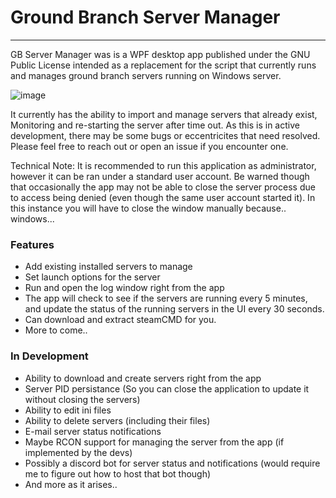 # Ground Branch Server Manager
---
GB Server Manager was is a WPF desktop app published under the GNU Public License intended as a replacement for the script that currently runs and manages ground branch servers running on Windows server.

![image](https://user-images.githubusercontent.com/12722354/186763035-524be1d8-99b8-4412-9d34-c940c3f12dbf.png)

It currently has the ability to import and manage servers that already exist, Monitoring and re-starting the server after time out. As this is in active development, there may be some bugs or eccentricites that need resolved.  Please feel free to reach out or open an issue if you encounter one.

Technical Note: It is recommended to run this application as administrator, however it can be ran under a standard user account.  Be warned though that occasionally the app may not be able to close the server process due to access being denied (even though the same user account started it).  In this instance you will have to close the window manually because.. windows...

### Features
- Add existing installed servers to manage
- Set launch options for the server
- Run and open the log window right from the app
- The app will check to see if the servers are running every 5 minutes, and update the status of the running servers in the UI every 30 seconds.
- Can download and extract steamCMD for you.
- More to come..

### In Development
- Ability to download and create servers right from the app
- Server PID persistance (So you can close the application to update it without closing the servers)
- Ability to edit ini files
- Ability to delete servers (including their files)
- E-mail server status notifications
- Maybe RCON support for managing the server from the app (if implemented by the devs)
- Possibly a discord bot for server status and notifications (would require me to figure out how to host that bot though)
- And more as it arises..

